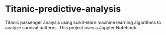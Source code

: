 # Titanic-predictive-analysis
Titanic passenger analysis using scikit-learn machine learning algorithms to analyze survival patterns. This project uses a Jupyter Notebook.
